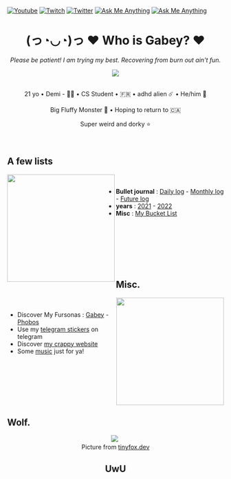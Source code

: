 [![Youtube](https://img.shields.io/badge/-Youtube-FF0000?style=flat-square)](https://www.youtube.com/channel/UCMhF4cpZMNoTbXerAJHfHBw)
[![Twitch](https://img.shields.io/badge/-Twitch-6441a5?style=flat-square)](https://twitch.com/onetrickwolfy)
[![Twitter](https://img.shields.io/badge/-Twitter-1DA1F2?style=flat-square)](https://twitter.com/onetrickwolfy)
[![Ask Me Anything](https://img.shields.io/badge/Ask%20me%20anything-FE346E?style=flat-square)](https://tellonym.me/onetrickwolfy)
[![Ask Me Anything](https://img.shields.io/badge/-Discord:%20Gabey%238950-1e2124?style=flat-square)](https://www.youtube.com/watch?v=TS2fpEwJewA)


<div align='center'>
  <h1>(っ◔◡◔)っ ♥ Who is Gabey? ♥</h1>
  <p><i>Please be patient! I am trying my best. Recovering from burn out ain't fun.</i></p>
  <img src="https://pbs.twimg.com/profile_banners/1392194599175794688/1651869142/1500x500" />
  <br><br>
  <p>21 yo • Demi - 🏳️‍🌈 • CS Student • 🇫🇷  • adhd alien ☄️ • He/him 🌸 </p>
  <p>Big Fluffy Monster 🐺 • Hoping to return to 🇨🇦</p>
  <p>Super weird and dorky ⭐</p>
</div>&nbsp;

## A few lists 
<img height="250" align='left' src="https://raw.githubusercontent.com/onetrickwolfy/onetrickwolfy/main/assets/B3.png"/>&nbsp;
+ **Bullet journal** : 
[Daily log](bullet-journal/daily-log.md) - 
[Monthly log](bullet-journal/monthly-log.md) - 
[Future log](bullet-journal/future-log.md)
+ **years** : 
[2021](lists/2021/) -
[2022](lists/2022/) 
+ **Misc** : [My Bucket List](lists/bucket-list.md)


<br /><br /><br /><br /><br /><br />

## Misc. 
<img height="250" align='right' src="https://raw.githubusercontent.com/onetrickwolfy/onetrickwolfy/main/assets/B4.png"/>&nbsp;
+ Discover My Fursonas : [Gabey](https://onetrickwolfy.me/fursona/gabey) - [Phobos](https://onetrickwolfy.me/fursona-gallery)
+ Use my [telegram stickers](https://bit.ly/3rt9R56) on telegram 
+ Discover [my crappy website](https://onetrickwolfy.me)
+ Some [music](https://www.youtube.com/watch?v=YITP0roprFM) just for ya!

<br /><br /><br /><br /><br /><br />

## Wolf.
<div align='center'>
  <img   src="https://api.tinyfox.dev/img?animal=wolf"/>&nbsp;
  <br>
  <legend>Picture from <a href='https://tinyfox.dev/'>tinyfox.dev</a></legend>
  <h2>UwU</h2>
</div>



